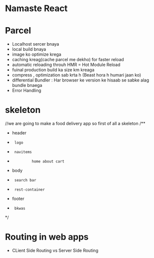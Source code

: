 # Namaste React

# Parcel
- Localhost sercer bnaya
- local build bnaya
- image ko optimize krega
- caching kreag(cache parcel me dekho) for faster reload
- automatic reloading throuh HMR = Hot Module Reload
- fuinal production build ka size km kreaga
- compress , optimization sab krta h (Beast hora h humari jaan ko)
- differential Bundler : Har browser ke version ke hisaab se sabke alag bundle bnaega
- Error Handling

# skeleton
//we are going to make a food delivery app so first of all a skeleton
/**
 * header 
 *      logo
 *      navitems
 *              home about cart
 * body 
 *      search bar
 *      rest-container
 * footer 
 *      bkwas
 */

# Routing in web apps
- CLient Side Routing vs Server Side Routing


